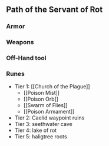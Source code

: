 ## Path of the Servant of Rot

### Armor

### Weapons

### Off-Hand tool

### Runes
- Tier 1: [[Church of the Plague]]
	- [[Poison Mist]]
	- [[Poison Orb]]
	- [[Swarm of Flies]]
	- [[Poison Armament]]
- Tier 2: Caelid waypoint ruins
- Tier 3: seethwater cave
- Tier 4: lake of rot
- Tier 5: haligtree roots
